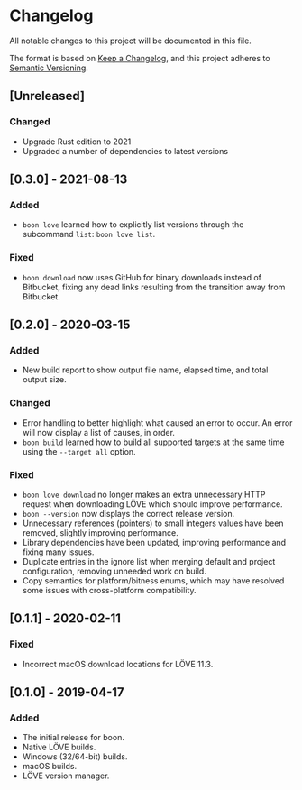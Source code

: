 # Changelog

All notable changes to this project will be documented in this file.

The format is based on [Keep a Changelog](https://keepachangelog.com/en/1.0.0/),
and this project adheres to [Semantic Versioning](https://semver.org/spec/v2.0.0.html).

## [Unreleased]

### Changed

- Upgrade Rust edition to 2021
- Upgraded a number of dependencies to latest versions

## [0.3.0] - 2021-08-13

### Added

- `boon love` learned how to explicitly list versions through the subcommand `list`: `boon love list`.

### Fixed

- `boon download` now uses GitHub for binary downloads instead of Bitbucket, fixing any dead links resulting from the transition away from Bitbucket.

## [0.2.0] - 2020-03-15

### Added

- New build report to show output file name, elapsed time, and total output size.

### Changed

- Error handling to better highlight what caused an error to occur. An error will now display a list of causes, in order.
- `boon build` learned how to build all supported targets at the same time using the `--target all` option.

### Fixed

- `boon love download` no longer makes an extra unnecessary HTTP request when downloading LÖVE which should improve performance.
- `boon --version` now displays the correct release version.
- Unnecessary references (pointers) to small integers values have been removed, slightly improving performance.
- Library dependencies have been updated, improving performance and fixing many issues.
- Duplicate entries in the ignore list when merging default and project configuration, removing unneeded work on build.
- Copy semantics for platform/bitness enums, which may have resolved some issues with cross-platform compatibility.

## [0.1.1] - 2020-02-11

### Fixed

- Incorrect macOS download locations for LÖVE 11.3.

## [0.1.0] - 2019-04-17

### Added

- The initial release for boon.
- Native LÖVE builds.
- Windows (32/64-bit) builds.
- macOS builds.
- LÖVE version manager.

